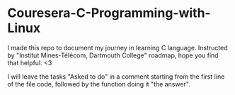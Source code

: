 # Couresera-C-Programming-with-Linux
I made this repo to document my journey in learning C language. Instructed by "Institut Mines-Télécom, Dartmouth College" roadmap, hope you find that helpful. <3

I will leave the tasks "Asked to do" in a comment starting from the first line of the file code, followed by the function doing it "the answer".

